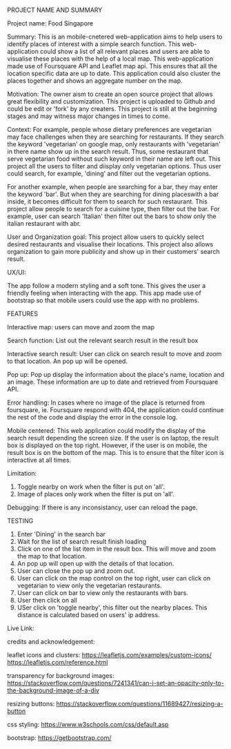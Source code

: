 PROJECT NAME AND SUMMARY

Project name: Food Singapore

Summary: This is an mobile-cnetered web-application aims to help users to identify places of interest with a simple search function. This web-application could show a list of all relevant places and users are able to visualise these places with the help of a local map. This web-application made use of Foursquare API and Leaflet map api. This ensures that all the location specific data are up to date. This application could also cluster the places together and shows an aggregate number on the map.

Motivation: The owner aism to create an open source project that allows great flexibility and customization. This project is uploaded to Github and could be edit or 'fork' by any creaters. This project is still at the beginning stages and may witness major changes in times to come.

Context: For example, people whose dietary preferences are vegetarian may face challenges when they are searching for restaurants. If they search the keyword 'vegetarian' on google map, only restaurants with 'vegetarian' in there name show up in the search result. Thus, some restaurant that serve vegetarian food without such keyword in their name are left out. This project all the users to filter and diisplay only vegetarian options. Thus user could search, for example, 'dining' and filter out the vegetarian options.

For another example, when people are searching for a bar, they may enter the keyword 'bar'. But when they are searching for dining placeswith a bar inside, it becomes difficult for them to search for such restaurant. This project allow people to search for a cuisine type, then filter out the bar. For example, user can search 'Italian' then filter out the bars to show only the italian restaurant with abr.

User and Organization goal: This project allow users to quickly select desired restaurants and visualise their locations. This project also allows organization to gain more publicity and show up in their customers' search result.

UX/UI:

The app follow a modern styling and a soft tone. This gives the user a friendly feeling when interacting with the app.
This app made use of bootstrap so that mobile users could use the app with no problems.


FEATURES

Interactive map: users can move and zoom the map

Search function: List out the relevant search result in the result box

Interactive search result: User can click on search result to move and zoom to that location. An pop up will be opened.

Pop up: Pop up display the information about the place's name, location and an image. These information are up to date and retrieved from Foursquare API.

Error handling: In cases where no image of the place is returned from foursquare, ie. Foursquare respond with 404, the application could continue the rest of the code and display the error in the console log.

Mobile centered: This web application could modify the display of the search result depending the screen size. If the user is on laptop, the result box is displayed on the top right. However, if the user is on mobile, the result box is on the bottom of the map. This is to ensure that the filter icon is interactive at all times.

Limitation: 

1. Toggle nearby on work when the filter is put on 'all'.
2. Image of places only work when the filter is put on 'all'.

Debugging: If there is any inconsistancy, user can reload the page.


TESTING

1. Enter 'Dining' in the search bar
2. Wait for the list of search result finish loading
3. Click on one of the list item in the result box. This will move and zoom the map to that location.
4. An pop up will open up with the details of that location.
5. User can close the pop up and zoom out.
6. User can click on the map control on the top right, user can click on vegetarian to view only the vegetarian restaurants.
7. User can click on bar to view only the restaurants with bars.
8. User then click on all
9. USer click on 'toggle nearby', this filter out the nearby places. This distance is calculated based on users' ip address.

Live Link:


credits and acknowledgement:

leaflet icons and clusters:
 https://leafletjs.com/examples/custom-icons/
https://leafletjs.com/reference.html

transparency for background images:
https://stackoverflow.com/questions/7241341/can-i-set-an-opacity-only-to-the-background-image-of-a-div

resizing buttons:
https://stackoverflow.com/questions/11689427/resizing-a-button


css styling:
https://www.w3schools.com/css/default.asp

bootstrap:
https://getbootstrap.com/
